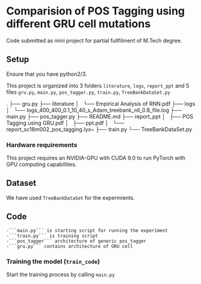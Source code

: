 # Comparision of POS Tagging using different GRU cell mutations

Code submitted as mini project for partial fullfilment of M.Tech degree.

## Setup

Ensure that you have python2/3.


This project is organized into 3 folders ```literature```, ```logs```, ```report_ppt``` and 5 files ```gru.py```, ```main.py```, ```pos_tagger.py```, ```train.py```, ```TreeBankDataSet.py```

.
├── gru.py
├── literature
│   └── Empirical Analysis of RNN.pdf
├── logs
│   └── logs_400_400_0.1_10_40_s_Adam_treebank_nll_0.8_file.log
├── main.py
├── pos_tagger.py
├── README.md
├── report_ppt
│   ├── POS Tagging using GRU.pdf
│   ├── ppt.pdf
│   └── report_sc18m002_pos_tagging.lyx~
├── train.py
└── TreeBankDataSet.py



### Hardware requirements

This project requires an NVIDIA-GPU with CUDA 9.0 to run PyTorch with GPU computing capabilities. 

## Dataset

We have used  ```TreeBankDataSet``` for the expermients.


## Code
	-```main.py``` is starting script for running the experiment
	-```train.py``` is training script
	-```pos_tagger``` architecture of generic pos_tagger
	-```gru.py``` contains architecture of GRU cell



### Training the model (```train_code```)
	
Start the training process by calling ```main.py```
